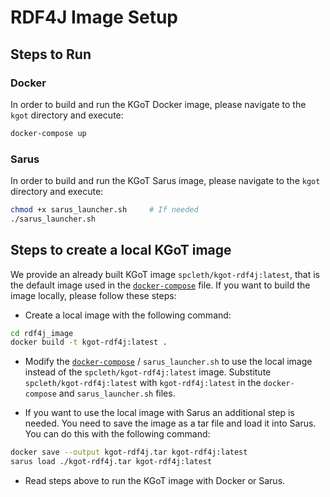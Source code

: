 # RDF4J Image Setup

## Steps to Run

### Docker

In order to build and run the KGoT Docker image, please navigate to the `kgot` directory and execute:

```bash
docker-compose up 
```

### Sarus

In order to build and run the KGoT Sarus image, please navigate to the `kgot` directory and execute:

```bash
chmod +x sarus_launcher.sh     # If needed
./sarus_launcher.sh
```

## Steps to create a local KGoT image

We provide an already built KGoT image `spcleth/kgot-rdf4j:latest`, that is the default image used in the [`docker-compose`](./docker-compose.yaml) file.
If you want to build the image locally, please follow these steps:

- Create a local image with the following command:

```bash
cd rdf4j_image
docker build -t kgot-rdf4j:latest .
```

- Modify the [`docker-compose`](./docker-compose.yaml) / `sarus_launcher.sh` to use the local image instead of the `spcleth/kgot-rdf4j:latest` image. Substitute `spcleth/kgot-rdf4j:latest` with `kgot-rdf4j:latest` in the `docker-compose` and `sarus_launcher.sh` files.

- If you want to use the local image with Sarus an additional step is needed. You need to save the image as a tar file and load it into Sarus. You can do this with the following command:

```bash
docker save --output kgot-rdf4j.tar kgot-rdf4j:latest
sarus load ./kgot-rdf4j.tar kgot-rdf4j:latest
```

- Read steps above to run the KGoT image with Docker or Sarus.
